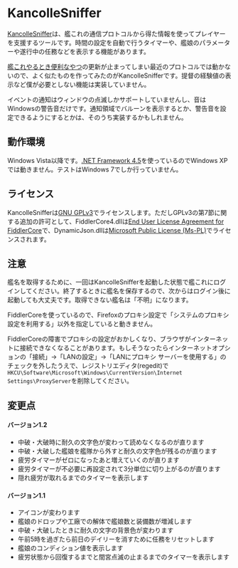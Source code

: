 KancolleSniffer
===============

[KancolleSniffer]は、艦これの通信プロトコルから得た情報を使ってプレイヤーを支援するツールです。時間の設定を自動で行うタイマーや、艦娘のパラメーターや遂行中の任務などを表示する機能があります。

[艦これやるとき便利なやつ]の更新が止まってしまい最近のプロトコルでは動かないので、よく似たものを作ってみたのがKancolleSnifferです。提督の経験値の表示など僕が必要としない機能は実装していません。

イベントの通知はウィンドウの点滅しかサポートしていませんし、音はWindowsの警告音だけです。通知領域でバルーンを表示するとか、警告音を設定できるようにするとかは、そのうち実装するかもしれません。

[KancolleSniffer]: http://kancollesniffer.sourceforge.jp/
[艦これやるとき便利なやつ]: http://ikbkr.blogspot.jp/p/kancolle.html

## 動作環境

Windows Vista以降です。[.NET Framework 4.5]を使っているのでWindows XPでは動きません。テストはWindows 7でしか行っていません。

[.NET Framework 4.5]: http://download.microsoft.com/download/B/A/4/BA4A7E71-2906-4B2D-A0E1-80CF16844F5F/dotNetFx45_Full_setup.exe

## ライセンス

KancolleSnifferは[GNU GPLv3][1]でライセンスします。ただしGPLv3の第7節に関する追加の許可として、FiddlerCore4.dllは[End User License Agreement for FiddlerCore][2]で、DynamicJson.dllは[Microsoft Public License (Ms-PL)][3]でライセンスされます。

[1]: http://sourceforge.jp/magazine/07/09/02/130237
[2]: https://sourceforge.jp/projects/kancollesniffer/wiki/FiddlerCoreLicense
[3]: http://dynamicjson.codeplex.com/license

## 注意

艦名を取得するために、一回はKancolleSnifferを起動した状態で艦これにログインしてください。終了するときに艦名を保存するので、次からはログイン後に起動しても大丈夫です。取得できない艦名は「不明」になります。

FiddlerCoreを使っているので、Firefoxのプロキシ設定で「システムのプロキシ設定を利用する」以外を指定していると動きません。

FiddlerCoreの障害でプロキシの設定がおかしくなり、ブラウザがインターネットに接続できなくなることがあります。もしそうなったらインターネットオプションの「接続」→「LANの設定」→「LANにプロキシ サーバーを使用する」のチェックを外したうえで、レジストリエディタ(regedit)で`HKCU\Software\Microsoft\Windows\CurrentVersion\Internet Settings\ProxyServer`を削除してください。

## 変更点

#### バージョン1.2

- 中破・大破時に耐久の文字色が変わって読めなくなるのが直ります
- 中破・大破した艦娘を艦隊から外すと耐久の文字色が残るのが直ります
- 疲労タイマーがゼロになったあと増えていくのが直ります
- 疲労タイマーが不必要に再設定されて3分単位に切り上がるのが直ります
- 隠れ疲労が取れるまでのタイマーを表示します

#### バージョン1.1

- アイコンが変わります
- 艦娘のドロップや工廠での解体で艦娘数と装備数が増減します
- 中破・大破したときに耐久の文字の背景色が変わります
- 午前5時を過ぎたら前日のデイリーを消すために任務をリセットします
- 艦娘のコンディション値を表示します
- 疲労状態から回復するまでと間宮点滅の止まるまでのタイマーを表示します
